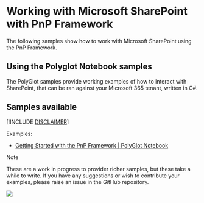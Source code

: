 # Working with Microsoft SharePoint with PnP Framework

The following samples show how to work with Microsoft SharePoint using the PnP Framework.

## Using the Polyglot Notebook samples

The PolyGlot samples provide working examples of how to interact with SharePoint, that can be ran against your Microsoft 365 tenant, written in C#.

## Samples available

[!INCLUDE [DISCLAIMER](../../includes/overview-polyglots.md)]

Examples:

- [Getting Started with the PnP Framework | PolyGlot Notebook](https://github.com/pnp/pnpframework/tree/dev/docs/notebooks/Getting-Started-with-PnP-Framework.ipynb)


> [!Note]
> These are a work in progress to provider richer samples, but these take a while to write. If you have any suggestions or wish to contribute your examples, please raise an issue in the GitHub repository.

<img src="https://m365-visitor-stats.azurewebsites.net/pnpframework/docs/using-the-framework/working-with-sharepoint" aria-hidden="true" />